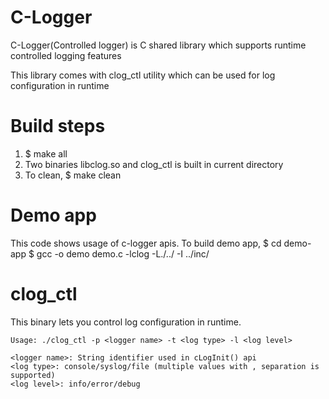 
C-Logger
========

C-Logger(Controlled logger) is C shared library which supports runtime controlled logging features

This library comes with clog_ctl utility which can be used for log configuration in runtime

Build steps
===========

1. $ make all
2. Two binaries libclog.so and clog_ctl is built in current directory
3. To clean,
    $ make clean

Demo app
========
This code shows usage of c-logger apis.
To build demo app,
   $ cd demo-app
   $ gcc -o demo demo.c -lclog -L./../ -I ../inc/

clog_ctl
========
This binary lets you control log configuration in runtime.

    Usage: ./clog_ctl -p <logger name> -t <log type> -l <log level>

    <logger name>: String identifier used in cLogInit() api
    <log type>: console/syslog/file (multiple values with , separation is supported)
    <log level>: info/error/debug
